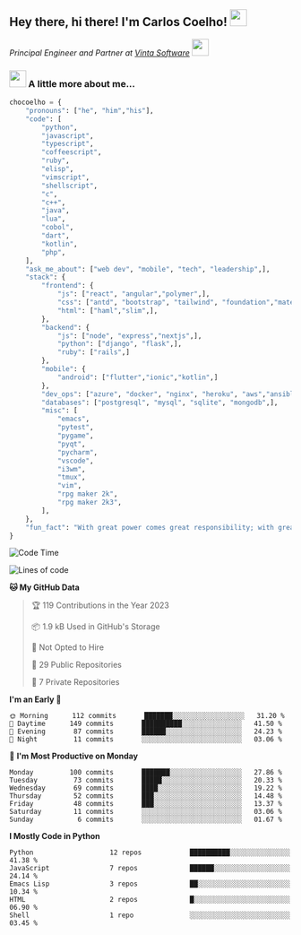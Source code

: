 <h2>Hey there, hi there! I'm Carlos Coelho! <img src="https://emoji.gg/assets/emoji/6680_this_is_fine.png" width="30"></h2>
<p><em>Principal Engineer and Partner at <a href="http://www.vintasoftware.com">Vinta Software</a> <img src="https://emojis.slackmojis.com/emojis/images/1613461409/13263/bongocat_code.gif?1613461409" width="30"> 
</em></p>

### <img src="https://emojis.slackmojis.com/emojis/images/1597320283/10003/catjam.gif?1597320283" width="30"> A little more about me...  

```python
chocoelho = {
    "pronouns": ["he", "him","his"],
    "code": [
        "python",
        "javascript",
        "typescript",
        "coffeescript",
        "ruby",
        "elisp",
        "vimscript",
        "shellscript",
        "c",
        "c++",
        "java",
        "lua",
        "cobol",
        "dart",
        "kotlin",
        "php",
    ],
    "ask_me_about": ["web dev", "mobile", "tech", "leadership",],
    "stack": {
        "frontend": {
            "js": ["react", "angular","polymer",],
            "css": ["antd", "bootstrap", "tailwind", "foundation","material","sass","less",],
            "html": ["haml","slim",],
        },
        "backend": {
            "js": ["node", "express","nextjs",],
            "python": ["django", "flask",],
            "ruby": ["rails",]
        },
        "mobile": {
            "android": ["flutter","ionic","kotlin",]
        },
        "dev_ops": ["azure", "docker", "nginx", "heroku", "aws","ansible",],
        "databases": ["postgresql", "mysql", "sqlite", "mongodb",],
        "misc": [
            "emacs",
            "pytest",
            "pygame",
            "pyqt",
            "pycharm",
            "vscode",
            "i3wm",
            "tmux",
            "vim",
            "rpg maker 2k",
            "rpg maker 2k3",
        ],
    },
    "fun_fact": "With great power comes great responsibility; with great responsibility can come extreme stress"
}
```

<!--START_SECTION:waka-->
![Code Time](http://img.shields.io/badge/Code%20Time-1%2C757%20hrs%209%20mins-blue)

![Lines of code](https://img.shields.io/badge/From%20Hello%20World%20I%27ve%20Written-36%20Thousand%20lines%20of%20code-blue)

**🐱 My GitHub Data** 

> 🏆 119 Contributions in the Year 2023
 > 
> 📦 1.9 kB Used in GitHub's Storage 
 > 
> 🚫 Not Opted to Hire
 > 
> 📜 29 Public Repositories 
 > 
> 🔑 7 Private Repositories  
 > 
**I'm an Early 🐤** 

```text
🌞 Morning      112 commits       ███████░░░░░░░░░░░░░░░░░░   31.20 % 
🌆 Daytime      149 commits       ██████████░░░░░░░░░░░░░░░   41.50 % 
🌃 Evening       87 commits       ██████░░░░░░░░░░░░░░░░░░░   24.23 % 
🌙 Night         11 commits       ░░░░░░░░░░░░░░░░░░░░░░░░░   03.06 % 

```
📅 **I'm Most Productive on Monday** 

```text
Monday         100 commits       ███████░░░░░░░░░░░░░░░░░░   27.86 % 
Tuesday         73 commits       █████░░░░░░░░░░░░░░░░░░░░   20.33 % 
Wednesday       69 commits       ████░░░░░░░░░░░░░░░░░░░░░   19.22 % 
Thursday        52 commits       ███░░░░░░░░░░░░░░░░░░░░░░   14.48 % 
Friday          48 commits       ███░░░░░░░░░░░░░░░░░░░░░░   13.37 % 
Saturday        11 commits       ░░░░░░░░░░░░░░░░░░░░░░░░░   03.06 % 
Sunday           6 commits       ░░░░░░░░░░░░░░░░░░░░░░░░░   01.67 % 

```


**I Mostly Code in Python** 

```text
Python                   12 repos            ██████████░░░░░░░░░░░░░░░   41.38 % 
JavaScript               7 repos             ██████░░░░░░░░░░░░░░░░░░░   24.14 % 
Emacs Lisp               3 repos             ██░░░░░░░░░░░░░░░░░░░░░░░   10.34 % 
HTML                     2 repos             █░░░░░░░░░░░░░░░░░░░░░░░░   06.90 % 
Shell                    1 repo              ░░░░░░░░░░░░░░░░░░░░░░░░░   03.45 % 

```



<!--END_SECTION:waka-->
